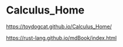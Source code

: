 # Calculus_Home

https://toydogcat.github.io/Calculus_Home/

https://rust-lang.github.io/mdBook/index.html

